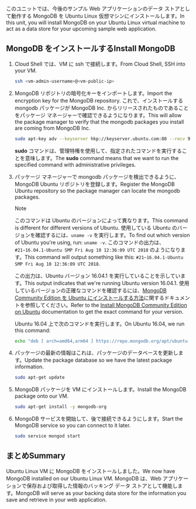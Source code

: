 <span data-ttu-id="2f59a-101">このユニットでは、今後のサンプル Web アプリケーションのデータ ストアとして動作する MongoDB を Ubuntu Linux 仮想マシンにインストールします。</span><span class="sxs-lookup"><span data-stu-id="2f59a-101">In this unit, you will install MongoDB on your Ubuntu Linux virtual machine to act as a data store for your upcoming sample web application.</span></span>

## <a name="install-mongodb"></a><span data-ttu-id="2f59a-102">MongoDB をインストールする</span><span class="sxs-lookup"><span data-stu-id="2f59a-102">Install MongoDB</span></span>

1. <span data-ttu-id="2f59a-103">Cloud Shell では、VM に ssh で接続します。</span><span class="sxs-lookup"><span data-stu-id="2f59a-103">From Cloud Shell, SSH into your VM.</span></span>

    ```bash
    ssh <vm-admin-username>@<vm-public-ip>
    ```

1. <span data-ttu-id="2f59a-104">MongoDB リポジトリの暗号化キーをインポートします。</span><span class="sxs-lookup"><span data-stu-id="2f59a-104">Import the encryption key for the MongoDB repository.</span></span> <span data-ttu-id="2f59a-105">これで、インストールする mongodb パッケージが MongoDB Inc. からリリースされたものであることをパッケージ マネージャーで確認できるようになります。</span><span class="sxs-lookup"><span data-stu-id="2f59a-105">This will allow the package manager to verify that the mongodb packages you install are coming from MongoDB Inc.</span></span>

    ```bash
    sudo apt-key adv --keyserver hkp://keyserver.ubuntu.com:80 --recv 9DA31620334BD75D9DCB49F368818C72E52529D4
    ```

    <span data-ttu-id="2f59a-106">**sudo** コマンドは、管理特権を使用して、指定されたコマンドを実行することを意味します。</span><span class="sxs-lookup"><span data-stu-id="2f59a-106">The **sudo** command means that we want to run the specified command with administrative privileges.</span></span>

1. <span data-ttu-id="2f59a-107">パッケージ マネージャーで mongodb パッケージを検出できるように、MongoDB Ubuntu リポジトリを登録します。</span><span class="sxs-lookup"><span data-stu-id="2f59a-107">Register the MongoDB Ubuntu repository so the package manager can locate the mongodb packages.</span></span>

    > [!NOTE]
    > <span data-ttu-id="2f59a-108">このコマンドは Ubuntu のバージョンによって異なります。</span><span class="sxs-lookup"><span data-stu-id="2f59a-108">This command is different for different versions of Ubuntu.</span></span> <span data-ttu-id="2f59a-109">使用している Ubuntu のバージョンを確認するには、`uname -v` を実行します。</span><span class="sxs-lookup"><span data-stu-id="2f59a-109">To find out which version of Ubuntu you're using, run: `uname -v`.</span></span>
    > <span data-ttu-id="2f59a-110">このコマンドの出力は、`#21~16.04.1-Ubuntu SMP Fri Aug 10 12:36:09 UTC 2018` のようになります。</span><span class="sxs-lookup"><span data-stu-id="2f59a-110">This command will output something like this: `#21~16.04.1-Ubuntu SMP Fri Aug 10 12:36:09 UTC 2018`.</span></span>
    >
    > <span data-ttu-id="2f59a-111">この出力は、Ubuntu バージョン 16.04.1 を実行していることを示しています。</span><span class="sxs-lookup"><span data-stu-id="2f59a-111">This output indicates that we're running Ubuntu version 16.04.1.</span></span>
    > <span data-ttu-id="2f59a-112">使用しているバージョンの正確なコマンドを確認するには、[MongoDB Community Edition を Ubuntu にインストールする方法](https://docs.mongodb.com/manual/tutorial/install-mongodb-on-ubuntu/)に関するドキュメントを参照してください。</span><span class="sxs-lookup"><span data-stu-id="2f59a-112">Refer to the [Install MongoDB Community Edition on Ubuntu](https://docs.mongodb.com/manual/tutorial/install-mongodb-on-ubuntu/) documentation to get the exact command for your version.</span></span>

    <span data-ttu-id="2f59a-113">Ubuntu 16.04 上で次のコマンドを実行します。</span><span class="sxs-lookup"><span data-stu-id="2f59a-113">On Ubuntu 16.04, we run this command:</span></span>

    ```bash
    echo "deb [ arch=amd64,arm64 ] https://repo.mongodb.org/apt/ubuntu xenial/mongodb-org/4.0 multiverse" | sudo tee /etc/apt/sources.list.d/mongodb-org-4.0.list
    ```

1. <span data-ttu-id="2f59a-114">パッケージの最新の情報はこれは、パッケージのデータベースを更新します。</span><span class="sxs-lookup"><span data-stu-id="2f59a-114">Update the package database so we have the latest package information.</span></span>

    ```bash
    sudo apt-get update
    ```

1. <span data-ttu-id="2f59a-115">MongoDB パッケージを VM にインストールします。</span><span class="sxs-lookup"><span data-stu-id="2f59a-115">Install the MongoDB package onto our VM.</span></span>

    ```bash
    sudo apt-get install -y mongodb-org
    ```

1. <span data-ttu-id="2f59a-116">MongoDB サービスを開始して、後で接続できるようにします。</span><span class="sxs-lookup"><span data-stu-id="2f59a-116">Start the MongoDB service so you can connect to it later.</span></span>

    ```bash
    sudo service mongod start
    ```

## <a name="summary"></a><span data-ttu-id="2f59a-117">まとめ</span><span class="sxs-lookup"><span data-stu-id="2f59a-117">Summary</span></span>

<span data-ttu-id="2f59a-118">Ubuntu Linux VM に MongoDB をインストールしました。</span><span class="sxs-lookup"><span data-stu-id="2f59a-118">We now have MongoDB installed on our Ubuntu Linux VM.</span></span> <span data-ttu-id="2f59a-119">MongoDB は、Web アプリケーションで保存および取得した情報のバッキング データ ストアとして機能します。</span><span class="sxs-lookup"><span data-stu-id="2f59a-119">MongoDB will serve as your backing data store for the information you save and retrieve in your web application.</span></span>